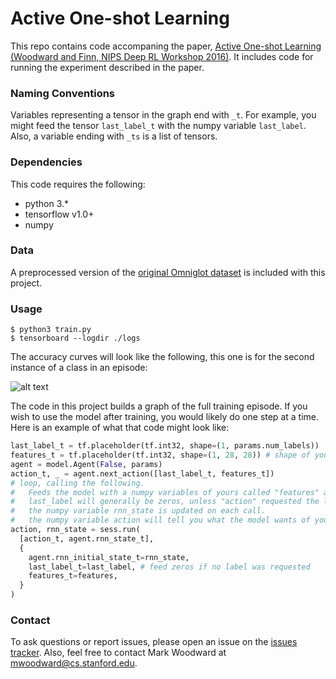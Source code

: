 # Active One-shot Learning

This repo contains code accompaning the paper, [Active One-shot Learning (Woodward and Finn, NIPS Deep RL Workshop 2016)](https://arxiv.org/abs/1702.06559). It includes code for running the experiment described in the paper.

### Naming Conventions

Variables representing a tensor in the graph end with `_t`. For example, you might feed the tensor `last_label_t` with the numpy variable `last_label`. Also, a variable ending with `_ts` is a list of tensors.

### Dependencies

This code requires the following:
* python 3.\*
* tensorflow v1.0+
* numpy

### Data

A preprocessed version of the [original Omniglot dataset](https://github.com/brendenlake/omniglot) is included with this project.

### Usage

```shell
$ python3 train.py
$ tensorboard --logdir ./logs
```

The accuracy curves will look like the following, this one is for the second instance of a class in an episode:

![alt text](https://github.com/markpwoodward/active_osl/raw/master/accuracy_02nd.png "accuracy training curve")

The code in this project builds a graph of the full training episode. If you wish to use the model after training, you would likely do one step at a time. Here is an example of what that code might look like:

```python
last_label_t = tf.placeholder(tf.int32, shape=(1, params.num_labels))
features_t = tf.placeholder(tf.int32, shape=(1, 28, 28)) # shape of your data
agent = model.Agent(False, params)
action_t, _ = agent.next_action([last_label_t, features_t])
# loop, calling the following. 
#   Feeds the model with a numpy variables of yours called "features" and "last_label"
#   last_label will generally be zeros, unless "action" requested the last label
#   the numpy variable rnn_state is updated on each call.
#   the numpy variable action will tell you what the model wants of you
action, rnn_state = sess.run(
  [action_t, agent.rnn_state_t],
  {
    agent.rnn_initial_state_t=rnn_state,
    last_label_t=last_label, # feed zeros if no label was requested
    features_t=features,
  }
)
```

### Contact

To ask questions or report issues, please open an issue on the [issues tracker](https://github.com/markpwoodward/active_osl/issues). Also, feel free to contact Mark Woodward at mwoodward@cs.stanford.edu.

